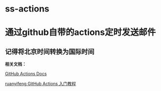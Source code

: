 # ss-actions
# 通过github自带的actions定时发送邮件

**记得将北京时间转换为国际时间**
---
**相关文档：**

[GitHub Actions Docs](https://docs.github.com/cn/actions/reference/events-that-trigger-workflows)

[ruanyifeng GitHub Actions 入门教程](https://www.ruanyifeng.com/blog/2019/09/getting-started-with-github-actions.html)

